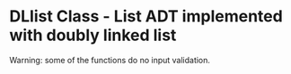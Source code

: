 # DLlist Class - List ADT implemented with doubly linked list

Warning: some of the functions do no input validation.
